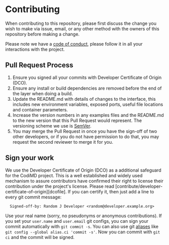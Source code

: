 # Contributing

When contributing to this repository, please first discuss the change you wish to make via issue,
email, or any other method with the owners of this repository before making a change.

Please note we have a [code of conduct](CODE_OF_CONDUCT.md), please follow it in all your
interactions with the project.

## Pull Request Process
1. Ensure you signed all your commits with Developer Certificate of Origin (DCO).
2. Ensure any install or build dependencies are removed before the end of the layer when doing a
   build.
3. Update the README.md with details of changes to the interface, this includes new environment
   variables, exposed ports, useful file locations and container parameters.
4. Increase the version numbers in any examples files and the README.md to the new version that this
   Pull Request would represent. The versioning scheme we use is [SemVer](http://semver.org/).
5. You may merge the Pull Request in once you have the sign-off of two other developers, or if you
   do not have permission to do that, you may request the second reviewer to merge it for you.

## Sign your work

We use the Developer Certificate of Origin (DCO) as a additional safeguard
for the CodiMD project. This is a well established and widely used
mechanism to assure contributors have confirmed their right to license
their contribution under the project's license.
Please read [contribute/developer-certificate-of-origin][dcofile].
If you can certify it, then just add a line to every git commit message:

````
  Signed-off-by: Random J Developer <random@developer.example.org>
````

Use your real name (sorry, no pseudonyms or anonymous contributions).
If you set your `user.name` and `user.email` git configs, you can sign your
commit automatically with `git commit -s`. You can also use git [aliases](https://git-scm.com/book/tr/v2/Git-Basics-Git-Aliases)
like `git config --global alias.ci 'commit -s'`. Now you can commit with
`git ci` and the commit will be signed.
